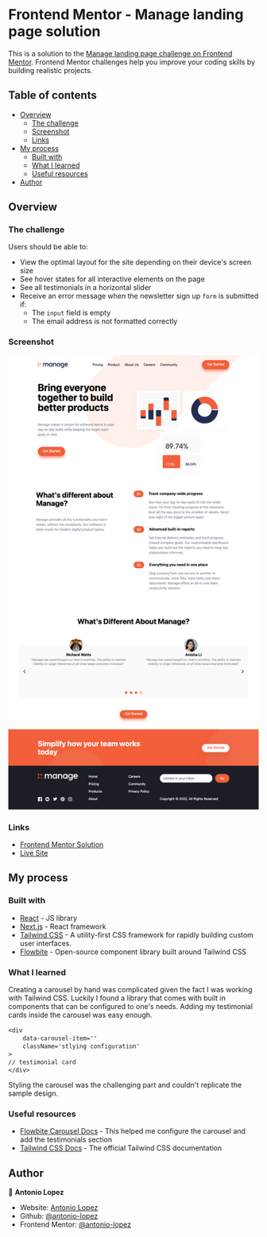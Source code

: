 # Frontend Mentor - Manage landing page solution

This is a solution to the [Manage landing page challenge on Frontend Mentor](https://www.frontendmentor.io/challenges/manage-landing-page-SLXqC6P5). Frontend Mentor challenges help you improve your coding skills by building realistic projects.

## Table of contents

- [Overview](#overview)
  - [The challenge](#the-challenge)
  - [Screenshot](#screenshot)
  - [Links](#links)
- [My process](#my-process)
  - [Built with](#built-with)
  - [What I learned](#what-i-learned)
  - [Useful resources](#useful-resources)
- [Author](#author)

## Overview

### The challenge

Users should be able to:

- View the optimal layout for the site depending on their device's screen size
- See hover states for all interactive elements on the page
- See all testimonials in a horizontal slider
- Receive an error message when the newsletter sign up `form` is submitted if:
  - The `input` field is empty
  - The email address is not formatted correctly

### Screenshot

![](./src/images/fm-landing-page-screenshot.png)

### Links

- [Frontend Mentor Solution](https://your-solution-url.com)
- [Live Site](https://antonio-fm-landing-page.netlify.app/)

## My process

### Built with

- [React](https://reactjs.org/) - JS library
- [Next.js](https://nextjs.org/) - React framework
- [Tailwind CSS](https://tailwindcss.com/) - A utility-first CSS framework for rapidly building custom user interfaces.
- [Flowbite](https://flowbite.com/) - Open-source component library built around Tailwind CSS

### What I learned

Creating a carousel by hand was complicated given the fact I was working with Tailwind CSS. Luckily I found a library that comes with built in components that can be configured to one's needs. Adding my testimonial cards inside the carousel was easy enough.

```
<div
	data-carousel-item=''
	className='stlying configuration'
>
// testimonial card
</div>
```

Styling the carousel was the challenging part and couldn't replicate the sample design.

### Useful resources

- [Flowbite Carousel Docs](https://flowbite.com/docs/components/carousel/) - This helped me configure the carousel and add the testimonials section
- [Tailwind CSS Docs](https://tailwindcss.com/docs/installation) - The official Tailwind CSS documentation

## Author

👤 **Antonio Lopez**

- Website: [Antonio Lopez](https://www.antoniolopez.me/)
- Github: [@antonio-lopez](https://github.com/antonio-lopez)
- Frontend Mentor: [@antonio-lopez](https://www.frontendmentor.io/profile/antonio-lopez)
